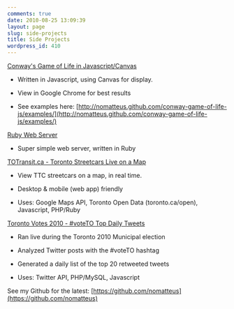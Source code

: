 ```yaml
---
comments: true
date: 2010-08-25 13:09:39
layout: page
slug: side-projects
title: Side Projects
wordpress_id: 410
---
```


[Conway's Game of Life in Javascript/Canvas](https://github.com/nomatteus/conway-game-of-life-js/)



	
  * Written in Javascript, using Canvas for display.

	
  * View in Google Chrome for best results

	
  * See examples here: [http://nomatteus.github.com/conway-game-of-life-js/examples/](http://nomatteus.github.com/conway-game-of-life-js/examples/)


[Ruby Web Server](https://github.com/nomatteus/ruby-web-server)



	
  * Super simple web server, written in Ruby


[TOTransit.ca - Toronto Streetcars Live on a Map](http://totransit.ca/)



	
  * View TTC streetcars on a map, in real time.

	
  * Desktop & mobile (web app) friendly

	
  * Uses: Google Maps API, Toronto Open Data (toronto.ca/open), Javascript, PHP/Ruby


[ Toronto Votes 2010 - #voteTO Top Daily Tweets](http://ruten.ca/totweets/)



	
  * Ran live during the Toronto 2010 Municipal election

	
  * Analyzed Twitter posts with the #voteTO hashtag

	
  * Generated a daily list of the top 20 retweeted tweets

	
  * Uses: Twitter API, PHP/MySQL, Javascript




See my Github for the latest: [https://github.com/nomatteus](https://github.com/nomatteus)
